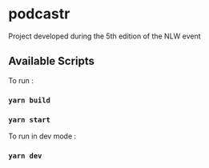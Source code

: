 # podcastr
Project developed during the 5th edition of the NLW event


## Available Scripts

To run :

### `yarn build`

### `yarn start`

To run in dev mode :

### `yarn dev`
